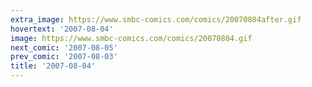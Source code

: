 ```yaml
---
extra_image: https://www.smbc-comics.com/comics/20070804after.gif
hovertext: '2007-08-04'
image: https://www.smbc-comics.com/comics/20070804.gif
next_comic: '2007-08-05'
prev_comic: '2007-08-03'
title: '2007-08-04'
---
```


